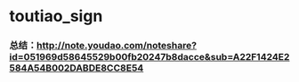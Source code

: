 # toutiao_sign
### 总结：http://note.youdao.com/noteshare?id=051969d58645529b00fb20247b8dacce&sub=A22F1424E2584A54B002DABDE8CC8E54
